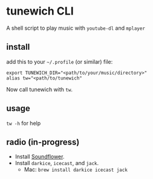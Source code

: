 # tunewich CLI

A shell script to play music with `youtube-dl` and `mplayer`

## install

add this to your `~/.profile` (or similar) file:
```
export TUNEWICH_DIR="<path/to/your/music/directory>"
alias tw="<path/to/tunewich"
```

Now call tunewich with `tw`.

## usage

`tw -h` for help

## radio (in-progress)

- Install [Soundflower](https://github.com/mattingalls/Soundflower).
- Install `darkice`, `icecast`, and `jack`.
	- Mac: `brew install darkice icecast jack`
